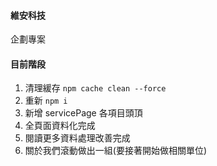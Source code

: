 #### 維安科技

企劃專案

#### 目前階段

1. 清理緩存 `npm cache clean --force`
2. 重新 `npm i`
3. 新增 servicePage 各項目頭頂
4. 全頁面資料化完成
5. 閱讀更多資料處理改善完成
6. 關於我們滾動做出一組(要接著開始做相關單位)
